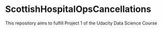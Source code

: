 # ScottishHospitalOpsCancellations
This repository aims to fulfill Project 1 of the Udacity Data Science Course
